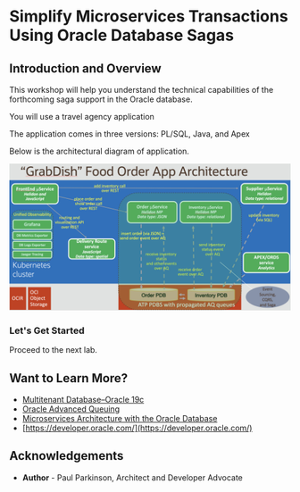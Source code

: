 # Simplify Microservices Transactions Using Oracle Database Sagas
## Introduction and Overview


This workshop will help you understand the technical capabilities of the forthcoming saga support in the Oracle database.

You will use a travel agency application 

The application comes in three versions: PL/SQL, Java, and Apex

Below is the architectural diagram of application.

![](./images/architecture.png " ")

### Let's Get Started

Proceed to the next lab.

## Want to Learn More?

* [Multitenant Database–Oracle 19c](https://www.oracle.com/database/technologies/multitenant.html)
* [Oracle Advanced Queuing](https://docs.oracle.com/en/database/oracle/oracle-database/19/adque/aq-introduction.html)
* [Microservices Architecture with the Oracle Database](https://www.oracle.com/technetwork/database/availability/trn5515-microserviceswithoracle-5187372.pdf)
* [https://developer.oracle.com/](https://developer.oracle.com/)

## Acknowledgements
* **Author** - Paul Parkinson, Architect and Developer Advocate
